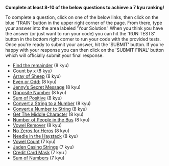 **Complete at least 8-10 of the below questions to achieve a 7 kyu ranking!**

To complete a question, click on one of the below links, then click on the blue 'TRAIN' button in the upper right corner of the page. From there, type your answer into the area labeled 'Your Solution.' When you think you have the answer (or just want to run your code) you can hit the 'RUN TESTS' button in the bottom right corner to run your code with the provided tests. Once you're ready to submit your answer, hit the 'SUBMIT' button. If you're happy with your response you can then click on the 'SUBMIT FINAL' button which will officially submit your final response.


- [Find the remainder](https://www.codewars.com/kata/find-the-remainder/javascript) (8 kyu) 
- [Count by x ](https://www.codewars.com/kata/count-by-x) (8 kyu) 
- [Array of Sheep]( https://www.codewars.com/kata/counting-sheep-dot-dot-dot/javascript) (8 kyu)
- [Even or Odd:](https://www.codewars.com/kata/even-or-odd/javascript) (8 kyu) 
- [Jenny’s Secret Message](https://www.codewars.com/kata/jennys-secret-message/javascript) (8 kyu)
- [Opposite Number](https://www.codewars.com/kata/opposite-number/javascript) (8 kyu) 
- [Sum of Positive](https://www.codewars.com/kata/sum-of-positive/javascript) (8 kyu) 
- [Convert a String to a Number](https://www.codewars.com/kata/convert-a-string-to-a-number/javascript) (8 kyu) 
- [Convert a Number to String](https://www.codewars.com/kata/convert-a-number-to-a-string/) (8 kyu) 
- [Get The Middle Character](https://www.codewars.com/kata/get-the-middle-character) (8 kyu) 
- [Number of People in the Bus](https://www.codewars.com/kata/number-of-people-in-the-bus/train/javascript) (8 kyu) 
- [Vowel Remover](https://www.codewars.com/kata/vowel-remover) (8 kyu) 
- [No Zeros for Heros](https://www.codewars.com/kata/no-zeros-for-heros) (8 kyu) 
- [Needle in the Haystack](https://www.codewars.com/kata/a-needle-in-the-haystack) (8 kyu)
- [Vowel Count](https://www.codewars.com/kata/vowel-count) (7 kyu) 
- [Jaden Casing Strings](https://www.codewars.com/kata/jaden-casing-strings) (7 kyu) 
- [Credit Card Mask](https://www.codewars.com/kata/credit-card-mask) (7 kyu ) 
- [Sum of Numbers](https://www.codewars.com/kata/beginner-series-number-3-sum-of-numbers) (7 kyu) 

